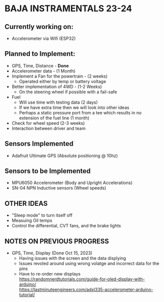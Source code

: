 # BAJA INSTRAMENTALS 23-24

## Currently working on: 
- Accelerometer via Wifi (ESP32)
## Planned to Implement:
- GPS, Time, Distance - **Done**
- Accelerometer data - (1 Month)
- Implement a Fan for the powertrain - (2 weeks)
  * Operated either by temp or battery voltage
- Better implementation of 4WD - (1-2 Weeks)
  * On the steering wheel if possible with a fail-safe
- Fuel 
   * Will use time with testing data (2 days)
   * If we have extra time then we will look into other ideas
   * Perhaps a static pressure port from a tee which results in no extension of the fuel line (1 month)
- Check for wheel speed (2-3 weeks)
- Interaction between driver and team

## Sensors Implemented
- Adafruit Ultimate GPS (Absolute positioning @ 10hz)

## Sensors to be Implemented
- MPU6050 Accelerometer (Body and Upright Accelerations)
- SN-04 NPN Inductive sensors (Wheel speeds)
  
## OTHER IDEAS
- "Sleep mode" to turn itself off
- Measuing Oil temps
- Control the differential, CVT fans, and the brake lights

## NOTES ON PREVIOUS PROGRESS
- GPS, Time, Display (Done Oct 15, 2023)
  * Having issues with the screen and the data displying
  * Issues revoled around using wrong volatge and incorrect data for the pins
  * Have to re-order new displays \
https://randomnerdtutorials.com/guide-for-oled-display-with-arduino/ \
https://lastminuteengineers.com/adxl335-accelerometer-arduino-tutorial/


